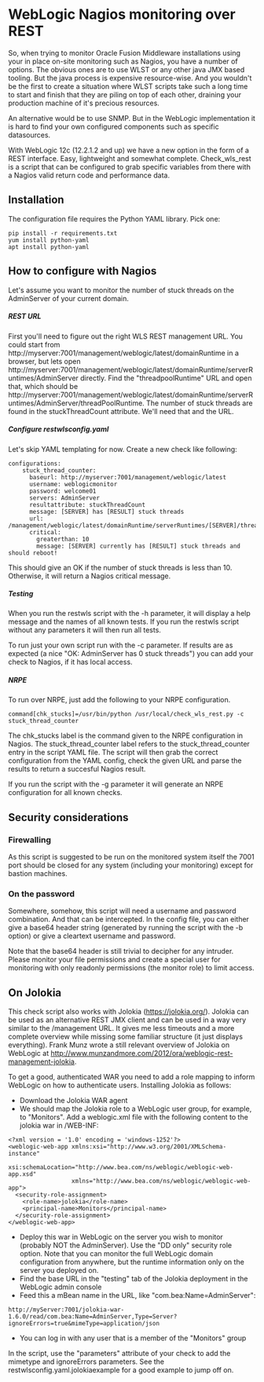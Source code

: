 # WebLogic Nagios monitoring over REST

So, when trying to monitor Oracle Fusion Middleware installations using your in place on-site monitoring such as Nagios, you have a number of options. The obvious ones are to use WLST or any other java JMX based tooling. 
But the java process is expensive resource-wise. And you wouldn't be the first to create a situation where WLST scripts take such a long time to start and finish that they are piling on top of each other, draining your production machine of it's precious resources. 

An alternative would be to use SNMP. But in the WebLogic implementation it is hard to find your own configured components such as specific datasources. 

With WebLogic 12c (12.2.1.2 and up) we have a new option in the form of a REST interface. Easy, lightweight and somewhat complete. Check_wls_rest is a script that can be configured to grab specific variables from there with a Nagios valid return code and performance data.  

## Installation
The configuration file requires the Python YAML library. Pick one: 
``` 
pip install -r requirements.txt
yum install python-yaml
apt install python-yaml
```

## How to configure with Nagios
Let's assume you want to monitor the number of stuck threads on the AdminServer of your current domain. 
##### REST URL
First you'll need to figure out the right WLS REST management URL. You could start from http://myserver:7001/management/weblogic/latest/domainRuntime in a browser, but lets open http://myserver:7001/management/weblogic/latest/domainRuntime/serverRuntimes/AdminServer directly. Find the "threadpoolRuntime" URL and open that, which should be http://myserver:7001/management/weblogic/latest/domainRuntime/serverRuntimes/AdminServer/threadPoolRuntime. The number of stuck threads are found in the stuckThreadCount attribute. We'll need that and the URL.

##### Configure restwlsconfig.yaml
Let's skip YAML templating for now. Create a new check like following:
```
configurations:
    stuck_thread_counter:
      baseurl: http://myserver:7001/management/weblogic/latest
      username: weblogicmonitor
      password: welcome01
      servers: AdminServer
      resultattribute: stuckThreadCount
      message: [SERVER] has [RESULT] stuck threads
      url: /management/weblogic/latest/domainRuntime/serverRuntimes/[SERVER]/threadPoolRuntime
      critical:
        greaterthan: 10
        message: [SERVER] currently has [RESULT] stuck threads and should reboot!
```
This should give an OK if the number of stuck threads is less than 10. Otherwise, it will return a Nagios critical message.

##### Testing
When you run the restwls script with the -h parameter, it will display a help message and the names of all known tests. If you run the restwls script without any parameters it will then run all tests.

To run just your own script run with the -c parameter. If results are as expected (a nice "OK: AdminServer has 0 stuck threads") you can add your check to Nagios, if it has local access. 

##### NRPE  
To run over NRPE, just add the following to your NRPE configuration. 
```
command[chk_stucks]=/usr/bin/python /usr/local/check_wls_rest.py -c stuck_thread_counter
```
The chk_stucks label is the command given to the NRPE configuration in Nagios. The stuck_thread_counter label refers to the stuck_thread_counter entry in the script YAML file. The script will then grab the correct configuration from the YAML config, check the given URL and parse the results to return a succesful Nagios result.

If you run the script with the -g parameter it will generate an NRPE configuration for all known checks.    
  

## Security considerations
### Firewalling
As this script is suggested to be run on the monitored system itself the 7001 port should be closed for any system (including your monitoring) except for bastion machines.

### On the password 
Somewhere, somehow, this script will need a username and password combination. And that can be intercepted. In the config file, you can either give a base64 header string (generated by running the script with the -b option) or give a cleartext username and password. 

Note that the base64 header is still trivial to decipher for any intruder. Please monitor your file permissions and create a special user for monitoring with only readonly permissions (the monitor role) to limit access.   

## On Jolokia
This check script also works with Jolokia (https://jolokia.org/). Jolokia can be used as an alternative REST JMX client and can be used in a way very similar to the /management URL. It gives me less timeouts and a more complete overview while missing some familiar structure (it just displays everything). Frank Munz wrote a still relevant overview of Jolokia on WebLogic at http://www.munzandmore.com/2012/ora/weblogic-rest-management-jolokia.

To get a good, authenticated WAR you need to add a role mapping to inform WebLogic on how to authenticate users. Installing Jolokia as follows: 

* Download the Jolokia WAR agent
* We should map the Jolokia role to a WebLogic user group, for example, to "Monitors". Add a weblogic.xml file with the following content to the jolokia war in /WEB-INF:
```
<?xml version = '1.0' encoding = 'windows-1252'?>
<weblogic-web-app xmlns:xsi="http://www.w3.org/2001/XMLSchema-instance"
                  xsi:schemaLocation="http://www.bea.com/ns/weblogic/weblogic-web-app.xsd"
                  xmlns="http://www.bea.com/ns/weblogic/weblogic-web-app">
  <security-role-assignment>
    <role-name>jolokia</role-name>
    <principal-name>Monitors</principal-name>
  </security-role-assignment>
</weblogic-web-app>
```
* Deploy this war in WebLogic on the server you wish to monitor (probably NOT the AdminServer). Use the "DD only" security role option. Note that you can monitor the full WebLogic domain configuration from anywhere, but the runtime information only on the server you deployed on.     
* Find the base URL in the "testing" tab of the Jolokia deployment in the WebLogic admin console
* Feed this a mBean name in the URL, like "com.bea:Name=AdminServer": 
```
http://myServer:7001/jolokia-war-1.6.0/read/com.bea:Name=AdminServer,Type=Server?ignoreErrors=true&mimeType=application/json
```
* You can log in with any user that is a member of the "Monitors" group

In the script, use the "parameters" attribute of your check to add the mimetype and ignoreErrors parameters. See the restwlsconfig.yaml.jolokiaexample for a good example to jump off on.  